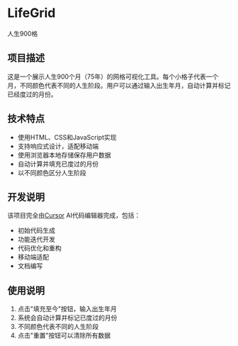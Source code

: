 # LifeGrid
人生900格

## 项目描述
这是一个展示人生900个月（75年）的网格可视化工具。每个小格子代表一个月，不同颜色代表不同的人生阶段。用户可以通过输入出生年月，自动计算并标记已经度过的月份。

## 技术特点
- 使用HTML、CSS和JavaScript实现
- 支持响应式设计，适配移动端
- 使用浏览器本地存储保存用户数据
- 自动计算并填充已度过的月份
- 以不同颜色区分人生阶段

## 开发说明
该项目完全由[Cursor](https://cursor.sh/) AI代码编辑器完成，包括：
- 初始代码生成
- 功能迭代开发
- 代码优化和重构
- 移动端适配
- 文档编写

## 使用说明
1. 点击"填充至今"按钮，输入出生年月
2. 系统会自动计算并标记已度过的月份
3. 不同颜色代表不同的人生阶段
4. 点击"重置"按钮可以清除所有数据

